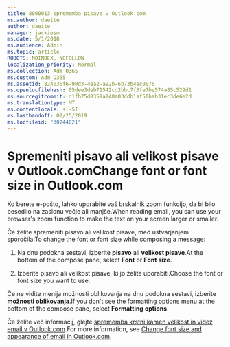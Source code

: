```yaml
---
title: 8000013 sprememba pisave v Outlook.com
ms.author: daeite
author: daeite
manager: jackiesm
ms.date: 5/1/2018
ms.audience: Admin
ms.topic: article
ROBOTS: NOINDEX, NOFOLLOW
localization_priority: Normal
ms.collection: Adm_O365
ms.custom: Adm_O365
ms.assetid: 824035f6-90d3-4ea2-a92b-6b73b4ec0076
ms.openlocfilehash: 05dee3deb71542cd2bbc7f3fe7be574a85c522d1
ms.sourcegitcommit: d1fb75d8359a248a03ddb1af50bab31ec3de6e2d
ms.translationtype: MT
ms.contentlocale: sl-SI
ms.lasthandoff: 02/25/2019
ms.locfileid: "30244021"
---
```

# <a name="change-font-or-font-size-in-outlookcom"></a><span data-ttu-id="5fc42-102">Spremeniti pisavo ali velikost pisave v Outlook.com</span><span class="sxs-lookup"><span data-stu-id="5fc42-102">Change font or font size in Outlook.com</span></span>

<span data-ttu-id="5fc42-103">Ko berete e-pošto, lahko uporabite vaš brskalnik zoom funkcijo, da bi bilo besedilo na zaslonu večje ali manjše.</span><span class="sxs-lookup"><span data-stu-id="5fc42-103">When reading email, you can use your browser's zoom function to make the text on your screen larger or smaller.</span></span>
  
<span data-ttu-id="5fc42-104">Če želite spremeniti pisavo ali velikost pisave, med ustvarjanjem sporočila:</span><span class="sxs-lookup"><span data-stu-id="5fc42-104">To change the font or font size while composing a message:</span></span>
  
1. <span data-ttu-id="5fc42-105">Na dnu podokna sestavi, izberite **pisavo** ali **velikost pisave**.</span><span class="sxs-lookup"><span data-stu-id="5fc42-105">At the bottom of the compose pane, select **Font** or **Font size**.</span></span>
    
2. <span data-ttu-id="5fc42-106">Izberite pisavo ali velikost pisave, ki jo želite uporabiti.</span><span class="sxs-lookup"><span data-stu-id="5fc42-106">Choose the font or font size you want to use.</span></span>
    
<span data-ttu-id="5fc42-107">Če ne vidite menija možnosti oblikovanja na dnu podokna sestavi, izberite **možnosti oblikovanja**.</span><span class="sxs-lookup"><span data-stu-id="5fc42-107">If you don't see the formatting options menu at the bottom of the compose pane, select **Formatting options**.</span></span>
  
<span data-ttu-id="5fc42-108">Če želite več informacij, glejte [sprememba krstni kamen velikost in videz email v Outlook.com](https://go.microsoft.com/fwlink/p/?linkid=873130).</span><span class="sxs-lookup"><span data-stu-id="5fc42-108">For more information, see [Change font size and appearance of email in Outlook.com](https://go.microsoft.com/fwlink/p/?linkid=873130).</span></span>
  

